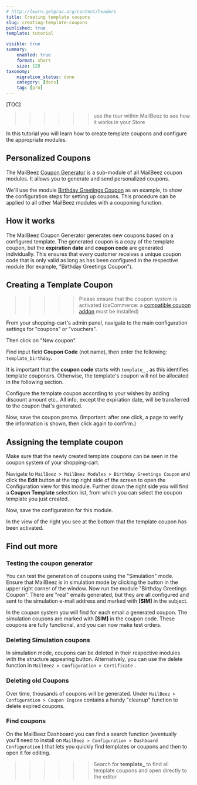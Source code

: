 ```yaml
---
# http://learn.getgrav.org/content/headers
title: Creating template coupons
slug: creating-template-coupons
published: true
template: tutorial

visible: true
summary:
    enabled: true
    format: short
    size: 128
taxonomy:
    migration_status: done
    category: [docs]
    tag: [pro]
---
```


[TOC]

>>>>>> use the tour within MailBeez to see how it works in your Store

In this tutorial you will learn how to create template coupons and configure the appropriate modules.


## Personalized Coupons

The MailBeez [Coupon Generator](/documentation/configbeez/config_coupon_engine) is a sub-module of all MailBeez coupon modules. It allows you to generate and send personalized coupons.

We'll use the module [Birthday Greetings Coupon](/documentation/mailbeez/coupon_birthday) as an example, to show the configuration steps for setting up coupons. This procedure can be applied to all other MailBeez modules with a couponing function.

## How it works

The MailBeez Coupon Generator generates new coupons based on a configured template. The generated coupon is a copy of the template coupon, but the **expiration date** and **coupon code** are generated individually. This ensures that every customer receives a unique coupon code that is only valid as long as has been configured in the respective module (for example, "Birthday Greetings Coupon"). 

## Creating a Template Coupon

>>>>> Please ensure that the coupon system is activated (osCommerce: a [compatible coupon addon](/documentation/configbeez/config_coupon_engine) must be installed)

From your shopping-cart's admin panel, navigate to the main configuration settings for "coupons" or "vouchers".

Then click on "New coupon".

Find input field **Coupon Code** (not name), then enter the following: `template_birthday`.

It is important that the **coupon code** starts with `template_` , as this identifies template couponsrs. Otherwise, the template's coupon will not be allocated in the following section.

Configure the template coupon according to your wishes by adding discount amount etc.. All info, except the expiration date, will be transferred to the coupon that's generated.

Now, save the coupon promo. (Important: after one click, a page to verify the information is shown, then click again to confirm.)

## Assigning the template coupon

Make sure that the newly created template coupons can be seen in the coupon system of your shopping-cart.

Navigate to `MailBeez > MailBeez Modules > Birthday Greetings Coupon` and click the **Edit** button at the top right side of the screen to open the Configuration view for this module. Further down the right side you will find a **Coupon Template** selection list, from which you can select the coupon template you just created.

Now, save the configuration for this module.

In the view of the right you see at the bottom that the template coupon has been activated.


## Find out more

### Testing the coupon generator

You can test the generation of coupons using the "Simulation" mode. Ensure that MailBeez is in simulation mode by clicking the button in the upper right corner of the window. Now run the module "Birthday Greetings Coupon". There are "real" emails generated, but they are all configured and sent to the simulation e-mail address and marked with **[SIM]** in the subject.

In the coupon system you will find for each email a generated coupon. The simulation coupons are marked with **[SIM]** in the coupon code. These coupons are fully functional, and you can now make test orders.

### Deleting Simulation coupons

In simulation mode, coupons can be deleted in their respective modules with the structure appearing button. Alternatively, you can use the delete function in `MailBeez > Configuration > Certificate` .

### Deleting old Coupons
Over time, thousands of coupons will be generated. Under `MailBeez > Configuration > Coupon Engine` contains a handy "cleanup" function to delete expired coupons.


### Find coupons

On the MailBeez Dashboard you can find a search function (eventually you'll need to install on `MailBeez > Configuration > Dashboard Configuration` ) that lets you quickly find templates or coupons and then to open it for editing.

>>>>>> Search for **template_** to find all template coupons and open directly to the editor
